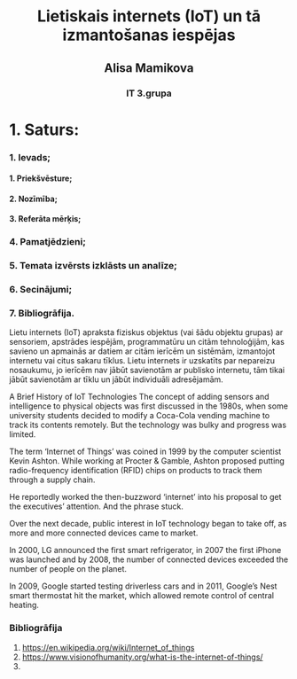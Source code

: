 <h1 align="center">Lietiskais internets (IoT) un tā izmantošanas iespējas</h1t>
<h2 align="center">Alisa Mamikova</h2>
<h3 align="center">IT 3.grupa</h3>

# 1. Saturs:
### 1. Ievads;
#### 1. Priekšvēsture;
#### 2. Nozīmība;
#### 3. Referāta mērķis;
### 4. Pamatjēdzieni;
### 5. Temata izvērsts izklāsts un analīze;
### 6. Secinājumi;
### 7. Bibliogrāfija. 

Lietu internets (IoT) apraksta fiziskus objektus (vai šādu objektu grupas) ar sensoriem, apstrādes iespējām, programmatūru un citām tehnoloģijām, kas savieno un apmainās ar datiem ar citām ierīcēm un sistēmām, izmantojot internetu vai citus sakaru tīklus. Lietu internets ir uzskatīts par nepareizu nosaukumu, jo ierīcēm nav jābūt savienotām ar publisko internetu, tām tikai jābūt savienotām ar tīklu un jābūt individuāli adresējamām.

A Brief History of IoT Technologies
The concept of adding sensors and intelligence to physical objects was first discussed in the 1980s, when some university students decided to modify a Coca-Cola vending machine to track its contents remotely. But the technology was bulky and progress was limited.

The term ‘Internet of Things’ was coined in 1999 by the computer scientist Kevin Ashton. While working at Procter & Gamble, Ashton proposed putting radio-frequency identification (RFID) chips on products to track them through a supply chain.

He reportedly worked the then-buzzword ‘internet’ into his proposal to get the executives’ attention. And the phrase stuck.

Over the next decade, public interest in IoT technology began to take off, as more and more connected devices came to market.

In 2000, LG announced the first smart refrigerator, in 2007 the first iPhone was launched and by 2008, the number of connected devices exceeded the number of people on the planet.

In 2009, Google started testing driverless cars and in 2011, Google’s Nest smart thermostat hit the market, which allowed remote control of central heating.

### Bibliogrāfija
1. https://en.wikipedia.org/wiki/Internet_of_things
2. https://www.visionofhumanity.org/what-is-the-internet-of-things/
3.
